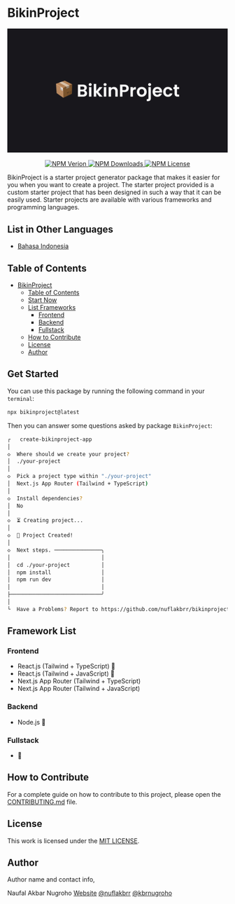 # BikinProject

![BikinProject](./assets/BikinProject.jpg)

<p align="center">
  <a href="https://badge.fury.io/js/bikinproject.svg">
    <img src="https://badge.fury.io/js/bikinproject.svg" alt="NPM Verion">
  </a>
  <a href="https://www.npmjs.com/package/bikinproject">
    <img src="https://img.shields.io/npm/dt/bikinproject" alt="NPM Downloads">
  </a>
  <a href="https://www.npmjs.com/package/bikinproject">
    <img src="https://img.shields.io/npm/l/bikinproject" alt="NPM License">
  </a>
</p>

BikinProject is a starter project generator package that makes it easier for you when you want to create a project. The starter project provided is a custom starter project that has been designed in such a way that it can be easily used. Starter projects are available with various frameworks and programming languages.

## List in Other Languages

- [Bahasa Indonesia](./README.md)

## Table of Contents

- [BikinProject](#bikinproject)
  - [Table of Contents](#list-of-contents)
  - [Start Now](#start-now)
  - [List Frameworks](#list-frameworks)
    - [Frontend](#frontend)
    - [Backend](#backend)
    - [Fullstack](#fullstack)
  - [How to Contribute](#how-to-contribute)
  - [License](#license)
  - [Author](#author)

## Get Started

You can use this package by running the following command in your `terminal`:

```bash
npx bikinproject@latest
```

Then you can answer some questions asked by package `BikinProject`:

```bash
┌   create-bikinproject-app
│
◇  Where should we create your project?
│  ./your-project
│
◇  Pick a project type within "./your-project"
│  Next.js App Router (Tailwind + TypeScript)
│
◇  Install dependencies?
│  No
│
◇  ⏳ Creating project...
│
◇  🎉 Project Created!
│
◇  Next steps. ───────────────╮
│                             │
│  cd ./your-project          │
│  npm install                │
│  npm run dev                │
│                             │
├─────────────────────────────╯
│
└  Have a Problems? Report to https://github.com/nuflakbrr/bikinproject/issues
```

## Framework List

### Frontend

- React.js (Tailwind + TypeScript) 🚧
- React.js (Tailwind + JavaScript) 🚧
- Next.js App Router (Tailwind + TypeScript)
- Next.js App Router (Tailwind + JavaScript)

### Backend

- Node.js 🚧

### Fullstack

- 🚧

## How to Contribute

For a complete guide on how to contribute to this project, please open the [CONTRIBUTING.md](./CONTRIBUTING.md) file.

## License

This work is licensed under the [MIT LICENSE](./LICENSE).

## Author

Author name and contact info,

Naufal Akbar Nugroho
[Website](https://nuflakbrr.vercel.app)
[@nuflakbrr](https://github.com/nuflakbrr)
[@kbrnugroho](https://instagram.com/kbrnugroho)
